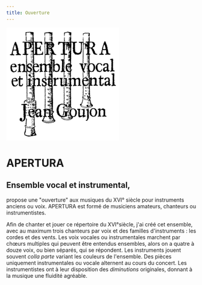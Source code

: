 ```yaml
---
title: Ouverture
---
```

![logo](https://github.com/ensembleapertura/test-website-repo-3796/blob/main/images/Logo%20APERTURA-resized-300x225.png?raw=true "Apertur, direction Jean Goujon")

# APERTURA

## Ensemble vocal et instrumental, 
propose une "ouverture" aux musiques du XVI° siècle pour instruments anciens ou voix. APERTURA est formé de musiciens amateurs, chanteurs ou instrumentistes.

Afin de chanter et jouer ce répertoire du XVI°siècle, j'ai créé cet ensemble, avec au maximum trois chanteurs par voix et des familles d'instruments : les cordes et des vents. Les voix vocales ou instrumentales marchent par chœurs multiples qui peuvent être entendus ensembles, alors on a quatre à douze voix, ou bien séparés, qui se répondent. Les instruments jouent souvent _colla parte_ variant les couleurs de l'ensemble. Des pièces uniquement instrumentales ou vocale alternent au cours du concert.
Les instrumentistes ont à leur disposition des _diminutions_ originales, donnant à la musique une fluidité agréable.